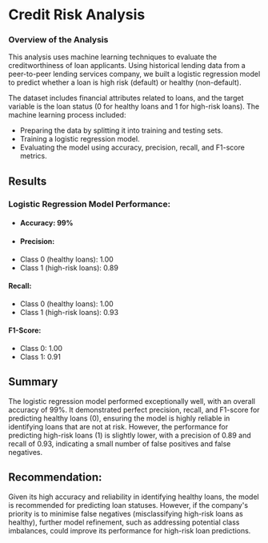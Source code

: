 # Credit Risk Analysis
### Overview of the Analysis
This analysis uses machine learning techniques to evaluate the creditworthiness of loan applicants. Using historical lending data from a peer-to-peer lending services company, we built a logistic regression model to predict whether a loan is high risk (default) or healthy (non-default).

The dataset includes financial attributes related to loans, and the target variable is the loan status (0 for healthy loans and 1 for high-risk loans). The machine learning process included:

- Preparing the data by splitting it into training and testing sets.
- Training a logistic regression model.
- Evaluating the model using accuracy, precision, recall, and F1-score metrics.
  
## Results
### Logistic Regression Model Performance:
- #### Accuracy: 99%
- #### Precision:
- Class 0 (healthy loans): 1.00
- Class 1 (high-risk loans): 0.89
#### Recall:
- Class 0 (healthy loans): 1.00
- Class 1 (high-risk loans): 0.93
#### F1-Score:
- Class 0: 1.00
- Class 1: 0.91
  
## Summary
The logistic regression model performed exceptionally well, with an overall accuracy of 99%. It demonstrated perfect precision, recall, and F1-score for predicting healthy loans (0), ensuring the model is highly reliable in identifying loans that are not at risk. However, the performance for predicting high-risk loans (1) is slightly lower, with a precision of 0.89 and recall of 0.93, indicating a small number of false positives and false negatives.

## Recommendation:
Given its high accuracy and reliability in identifying healthy loans, the model is recommended for predicting loan statuses. However, if the company's priority is to minimise false negatives (misclassifying high-risk loans as healthy), further model refinement, such as addressing potential class imbalances, could improve its performance for high-risk loan predictions.

